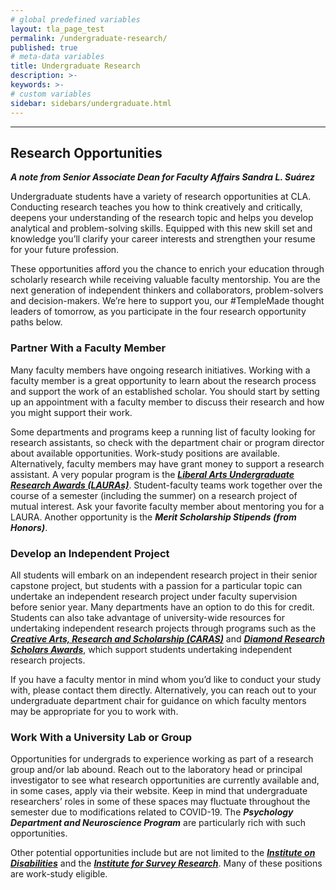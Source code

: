 ```yaml
---
# global predefined variables
layout: tla_page_test
permalink: /undergraduate-research/
published: true
# meta-data variables
title: Undergraduate Research
description: >-
keywords: >-
# custom variables
sidebar: sidebars/undergraduate.html
---
```

___

## Research Opportunities

**_A note from Senior Associate Dean for Faculty Affairs Sandra L. Suárez_**<br> 

Undergraduate students have a variety of research opportunities at CLA. Conducting research teaches you how to think creatively and critically, deepens your understanding of the research topic and helps you develop analytical and problem-solving skills. Equipped with this new skill set and knowledge you’ll clarify your career interests and strengthen your resume for your future profession. 

These opportunities afford you the chance to enrich your education through scholarly research while receiving valuable faculty mentorship. You are the next generation of independent thinkers and collaborators, problem-solvers and decision-makers. We’re here to support you, our #TempleMade thought leaders of tomorrow, as you participate in the four research opportunity paths below. 

### Partner With a Faculty Member
Many faculty members have ongoing research initiatives. Working with a faculty member is a great opportunity to learn about the research process and support the work of an established scholar. You should start by setting up an appointment with a faculty member to discuss their research and how you might support their work.

Some departments and programs keep a running list of faculty looking for research assistants, so check with the department chair or program director about available opportunities. Work-study positions are available. Alternatively, faculty members may have grant money to support a research assistant. 
A very popular program is the [**_Liberal Arts Undergraduate Research Awards (LAURAs)_**](https://www.cla.temple.edu/liberal-arts-research/undergraduate-research/liberal-arts-undergraduate-research-awards/). Student-faculty teams work together over the course of a semester (including the summer) on a research project of mutual interest. Ask your favorite faculty member about mentoring you for a LAURA. Another opportunity is the **_Merit Scholarship Stipends (from Honors)_**.

### Develop an Independent Project 
All students will embark on an independent research project in their senior capstone project, but students with a passion for a particular topic can undertake an independent research project under faculty supervision before senior year. Many departments have an option to do this for credit. Students can also take advantage of university-wide resources for undertaking independent research projects through programs such as the [**_Creative Arts, Research and Scholarship (CARAS)_**](https://www.temple.edu/vpus/research/caras.html) and [**_Diamond Research Scholars Awards_**](https://www.temple.edu/vpus/research/diamond.html), which support students undertaking independent research projects. 

If you have a faculty mentor in mind whom you’d like to conduct your study with, please contact them directly. Alternatively, you can reach out to your undergraduate department chair for guidance on which faculty mentors may be appropriate for you to work with.

### Work With a University Lab or Group 
Opportunities for undergrads to experience working as part of a research group and/or lab abound. Reach out to the laboratory head or principal investigator to see what research opportunities are currently available and, in some cases, apply via their website. Keep in mind that undergraduate researchers’ roles in some of these spaces may fluctuate throughout the semester due to modifications related to COVID-19. 
The **_Psychology Department and Neuroscience Program_** are particularly rich with such opportunities. 

Other potential opportunities include but are not limited to the [**_Institute on Disabilities_**](https://www.temple.edu/instituteondisabilities/) and the [**_Institute for Survey Research_**](https://www.cla.temple.edu/institute-for-survey-research/). Many of these positions are work-study eligible. 
